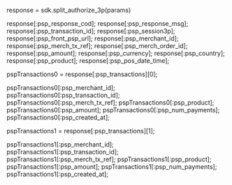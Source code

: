 response = sdk.split_authorize_3p(params)

response[:psp_response_cod];
response[:psp_response_msg];
response[:psp_transaction_id];
response[:psp_session3p];
response[:psp_front_psp_url];
response[:psp_merchant_id];
response[:psp_merch_tx_ref];
response[:psp_merch_order_id];
response[:psp_amount];
response[:psp_currency];
response[:psp_country];
response[:psp_product];
response[:psp_pos_date_time];

pspTransactions0 = response[:psp_transactions][0];

pspTransactions0[:psp_merchant_id];
pspTransactions0[:psp_transaction_id];
pspTransactions0[:psp_merch_tx_ref];
pspTransactions0[:psp_product];
pspTransactions0[:psp_amount];
pspTransactions0[:psp_num_payments];
pspTransactions0[:psp_created_at];

pspTransactions1 = response[:psp_transactions][1];

pspTransactions1[:psp_merchant_id];
pspTransactions1[:psp_transaction_id];
pspTransactions1[:psp_merch_tx_ref];
pspTransactions1[:psp_product];
pspTransactions1[:psp_amount];
pspTransactions1[:psp_num_payments];
pspTransactions1[:psp_created_at];


